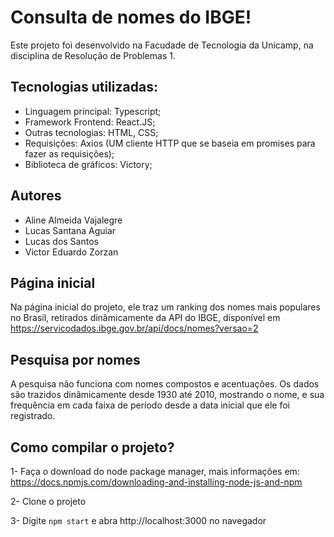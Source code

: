 # Consulta de nomes do IBGE!

Este projeto foi desenvolvido na Facudade de Tecnologia da Unicamp, na disciplina de Resolução de Problemas 1.

## Tecnologias utilizadas:  
- Linguagem principal: Typescript;
- Framework Frontend: React.JS;
- Outras tecnologias: HTML, CSS;
- Requisições: Axios (UM cliente HTTP que se baseia em promises para fazer as requisições);
- Biblioteca de gráficos: Victory;
  
## Autores
- Aline Almeida Vajalegre
- Lucas Santana Aguiar
- Lucas dos Santos
- Victor Eduardo Zorzan

## Página inicial
Na página inicial do projeto, ele traz um ranking dos nomes mais populares no Brasil, retirados dinâmicamente da API do IBGE, disponível em https://servicodados.ibge.gov.br/api/docs/nomes?versao=2

## Pesquisa por nomes 
A pesquisa não funciona com nomes compostos e acentuações.
Os dados são trazidos dinâmicamente desde 1930 até 2010, mostrando o nome, e sua frequência em cada faixa de período desde a data inicial que ele foi registrado.

## Como compilar o projeto?
1- Faça o download do node package manager, mais informações em: https://docs.npmjs.com/downloading-and-installing-node-js-and-npm

2- Clone o projeto

3- Digite `npm start` e abra http://localhost:3000 no navegador

